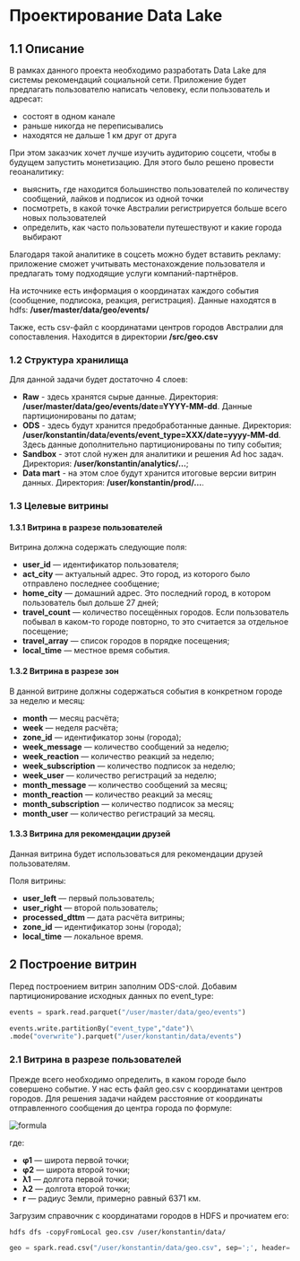 # Проектирование Data Lake

## 1.1 Описание
В рамках данного проекта необходимо разработать Data Lake для системы рекомендаций социальной сети.
Приложение будет предлагать пользователю написать человеку, если пользователь и адресат:

- состоят в одном канале
- раньше никогда не переписывались
- находятся не дальше 1 км друг от друга

При этом заказчик хочет лучше изучить аудиторию соцсети, чтобы в будущем запустить монетизацию. Для этого было решено провести геоаналитику:

- выяснить, где находится большинство пользователей по количеству сообщений, лайков и подписок из одной точки
- посмотреть, в какой точке Австралии регистрируется больше всего новых пользователей
- определить, как часто пользователи путешествуют и какие города выбирают

Благодаря такой аналитике в соцсеть можно будет вставить рекламу: приложение сможет учитывать местонахождение пользователя и предлагать тому подходящие услуги компаний-партнёров. 

На источнике есть информация о координатах каждого события (сообщение, подписока, реакция, регистрация). 
Данные находятся в hdfs: **/user/master/data/geo/events/**

Также, есть csv-файл с координатами центров городов Австралии для сопоставления. Находится в директории **/src/geo.csv**

### 1.2 Структура хранилища
Для данной задачи будет достаточно 4 слоев:

- **Raw** - здесь хранятся сырые данные. Директория: **/user/master/data/geo/events/date=YYYY-MM-dd**. Данные партиционированы по датам;
- **ODS** - здесь будут хранится предобработанные данные. Директория: **/user/konstantin/data/events/event_type=XXX/date=yyyy-MM-dd**. Здесь данные дополнительно партиционированы по типу события;
- **Sandbox** - этот слой нужен для аналитики и решения Ad hoc задач. Директория: **/user/konstantin/analytics/…**;
- **Data mart** - на этом слое будут хранится итоговые версии витрин данных. Директория: **/user/konstantin/prod/…**.

### 1.3 Целевые витрины

#### 1.3.1 Витрина в разрезе пользователей

Витрина должна содержать следующие поля:

- **user_id** — идентификатор пользователя;
- **act_city** — актуальный адрес. Это город, из которого было отправлено последнее сообщение;
- **home_city** — домашний адрес. Это последний город, в котором пользователь был дольше 27 дней;
- **travel_count** — количество посещённых городов. Если пользователь побывал в каком-то городе повторно, то это считается за отдельное посещение;
- **travel_array** — список городов в порядке посещения;
- **local_time** — местное время события.

#### 1.3.2 Витрина в разрезе зон

В данной витрине должны содержаться события в конкретном городе за неделю и месяц:

- **month** — месяц расчёта;
- **week** — неделя расчёта;
- **zone_id** — идентификатор зоны (города);
- **week_message** — количество сообщений за неделю;
- **week_reaction** — количество реакций за неделю;
- **week_subscription** — количество подписок за неделю;
- **week_user** — количество регистраций за неделю;
- **month_message** — количество сообщений за месяц;
- **month_reaction** — количество реакций за месяц;
- **month_subscription** — количество подписок за месяц;
- **month_user** — количество регистраций за месяц.

#### 1.3.3 Витрина для рекомендации друзей

Данная витрина будет использоваться для рекомендации друзей пользователям. 

Поля витрины:

- **user_left** — первый пользователь;
- **user_right** — второй пользователь;
- **processed_dttm** — дата расчёта витрины;
- **zone_id** — идентификатор зоны (города);
- **local_time** — локальное время.

## 2 Построение витрин

Перед построением витрин заполним ODS-слой. Добавим партиционирование исходных данных по event_type:

```python
events = spark.read.parquet("/user/master/data/geo/events")

events.write.partitionBy("event_type","date")\
.mode("overwrite").parquet("/user/konstantin/data/events")
```

### 2.1 Витрина в разрезе пользователей 

Прежде всего необходимо определить, в каком городе было совершено событие.
У нас есть файл geo.csv с координатами центров городов.
Для решения задачи найдем расстояние от координаты отправленного сообщения до центра города по формуле:

![formula](https://user-images.githubusercontent.com/63814959/225387346-3b1cd57e-65fa-4ca3-bfa5-863ea0b11974.png)

где:

- **φ1** — широта первой точки;
- **φ2** — широта второй точки;
- **λ1** — долгота первой точки;
- **λ2** — долгота второй точки;
- **r** — радиус Земли, примерно равный 6371 км.

Загрузим справочник с координатами городов в HDFS и прочиатем его:

```console
hdfs dfs -copyFromLocal geo.csv /user/konstantin/data/
```

```python 
geo = spark.read.csv("/user/konstantin/data/geo.csv", sep=';', header= True)
```
